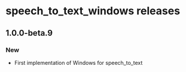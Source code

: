 # speech_to_text_windows releases

## 1.0.0-beta.9

### New
* First implementation of Windows for speech_to_text